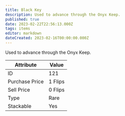 ```yaml
---
title: Black Key
description: Used to advance through the Onyx Keep.
published: true
date: 2023-02-22T22:56:13.000Z
tags: items
editor: markdown
dateCreated: 2023-02-16T00:00:00.000Z
---
```


Used to advance through the Onyx Keep.

|Attribute|Value|
|-|-|
|ID|121|
|Purchase Price|1 Flips|
|Sell Price|0 Flips|
|Type|Rare|
|Stackable|Yes|

